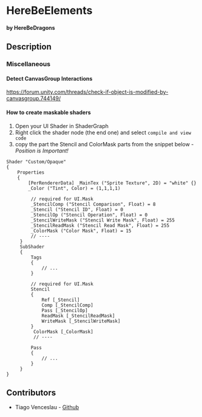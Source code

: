 # HereBeElements
#### by HereBeDragons

## Description

### Miscellaneous

#### Detect CanvasGroup Interactions
https://forum.unity.com/threads/check-if-object-is-modified-by-canvasgroup.744149/

#### How to create maskable shaders
1. Open your UI Shader in ShaderGraph
2. Right click the shader node (the end one) and select `compile and view code`
3. copy the part the Stencil and ColorMask parts from the snippet below - _Position is Important!_
```shaderlab
Shader "Custom/Opaque"
{  
    Properties
    {
        [PerRendererData] _MainTex ("Sprite Texture", 2D) = "white" {}
        _Color ("Tint", Color) = (1,1,1,1)

         // required for UI.Mask
         _StencilComp ("Stencil Comparison", Float) = 8
         _Stencil ("Stencil ID", Float) = 0
         _StencilOp ("Stencil Operation", Float) = 0
         _StencilWriteMask ("Stencil Write Mask", Float) = 255
         _StencilReadMask ("Stencil Read Mask", Float) = 255
         _ColorMask ("Color Mask", Float) = 15
         // ----
     }
     SubShader
     {
         Tags 
         { 
             // ...
         }
         
         // required for UI.Mask
         Stencil
         {
             Ref [_Stencil]
             Comp [_StencilComp]
             Pass [_StencilOp] 
             ReadMask [_StencilReadMask]
             WriteMask [_StencilWriteMask]
         }
          ColorMask [_ColorMask]
          // ----
         
         Pass
         {
             // ...
         }
     }
}

```

## Contributors
- Tiago Venceslau -  [Github](http://github.com/TiagoVenceslau)